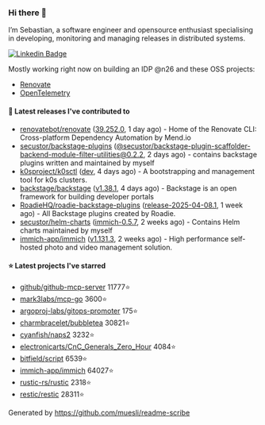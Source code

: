 ### Hi there 👋

I’m Sebastian, a software engineer and opensource enthusiast specialising in developing, monitoring and managing releases in distributed systems.    

[![Linkedin Badge](https://img.shields.io/badge/-LinkedIn-blue?style=flat&logo=Linkedin&logoColor=white&link=https://www.linkedin.com/in/sebastian-poxhofer/)](https://www.linkedin.com/in/sebastian-poxhofer/)

Mostly working right now on building an IDP @n26 and these OSS projects:
- [Renovate](https://github.com/renovatebot/renovate)
- [OpenTelemetry](https://github.com/open-telemetry)



#### 🚀 Latest releases I've contributed to

- [renovatebot/renovate](https://github.com/renovatebot/renovate) ([39.252.0](https://github.com/renovatebot/renovate/releases/tag/39.252.0), 1 day ago) - Home of the Renovate CLI: Cross-platform Dependency Automation by Mend.io
- [secustor/backstage-plugins](https://github.com/secustor/backstage-plugins) ([@secustor/backstage-plugin-scaffolder-backend-module-filter-utilities@0.2.2](https://github.com/secustor/backstage-plugins/releases/tag/%40secustor/backstage-plugin-scaffolder-backend-module-filter-utilities%400.2.2), 2 days ago) - contains backstage plugins written and maintained by myself
- [k0sproject/k0sctl](https://github.com/k0sproject/k0sctl) ([dev](https://github.com/k0sproject/k0sctl/releases/tag/dev), 4 days ago) - A bootstrapping and management tool for k0s clusters.
- [backstage/backstage](https://github.com/backstage/backstage) ([v1.38.1](https://github.com/backstage/backstage/releases/tag/v1.38.1), 4 days ago) - Backstage is an open framework for building developer portals
- [RoadieHQ/roadie-backstage-plugins](https://github.com/RoadieHQ/roadie-backstage-plugins) ([release-2025-04-08.1](https://github.com/RoadieHQ/roadie-backstage-plugins/releases/tag/release-2025-04-08.1), 1 week ago) - All Backstage plugins created by Roadie.
- [secustor/helm-charts](https://github.com/secustor/helm-charts) ([immich-0.5.7](https://github.com/secustor/helm-charts/releases/tag/immich-0.5.7), 2 weeks ago) - Contains Helm charts maintained by myself
- [immich-app/immich](https://github.com/immich-app/immich) ([v1.131.3](https://github.com/immich-app/immich/releases/tag/v1.131.3), 2 weeks ago) - High performance self-hosted photo and video management solution.

#### ⭐ Latest projects I've starred

- [github/github-mcp-server](https://github.com/github/github-mcp-server) 11777⭐
- [mark3labs/mcp-go](https://github.com/mark3labs/mcp-go) 3600⭐
- [argoproj-labs/gitops-promoter](https://github.com/argoproj-labs/gitops-promoter) 175⭐
- [charmbracelet/bubbletea](https://github.com/charmbracelet/bubbletea) 30821⭐
- [cyanfish/naps2](https://github.com/cyanfish/naps2) 3232⭐
- [electronicarts/CnC_Generals_Zero_Hour](https://github.com/electronicarts/CnC_Generals_Zero_Hour) 4084⭐
- [bitfield/script](https://github.com/bitfield/script) 6539⭐
- [immich-app/immich](https://github.com/immich-app/immich) 64027⭐
- [rustic-rs/rustic](https://github.com/rustic-rs/rustic) 2318⭐
- [restic/restic](https://github.com/restic/restic) 28311⭐



Generated by https://github.com/muesli/readme-scribe
